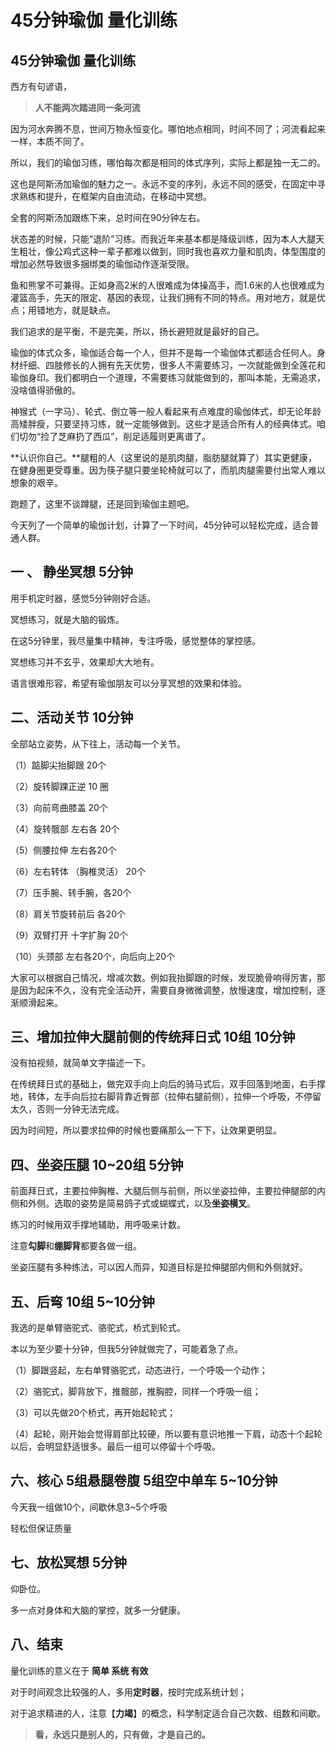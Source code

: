 # 45分钟瑜伽 量化训练


## **45分钟瑜伽 量化训练**


西方有句谚语，

> **人不能两次踏进同一条河流**

因为河水奔腾不息，世间万物永恒变化。哪怕地点相同，时间不同了；河流看起来一样，本质不同了。

所以，我们的瑜伽习练，哪怕每次都是相同的体式序列，实际上都是独一无二的。

这也是阿斯汤加瑜伽的魅力之一。永远不变的序列，永远不同的感受，在固定中寻求熟练和提升，在框架内自由流动，在移动中冥想。

全套的阿斯汤加跟练下来，总时间在90分钟左右。

状态差的时候，只能“退阶”习练。而我近年来基本都是降级训练，因为本人大腿天生粗壮，像公鸡式这种一辈子都难以做到，同时我也喜欢力量和肌肉，体型围度的增加必然导致很多捆绑类的瑜伽动作逐渐受限。

鱼和熊掌不可兼得。正如身高2米的人很难成为体操高手，而1.6米的人也很难成为灌篮高手，先天的限定、基因的表现，让我们拥有不同的特点。用对地方，就是优点；用错地方，就是缺点。

我们追求的是平衡，不是完美，所以，扬长避短就是最好的自己。

瑜伽的体式众多，瑜伽适合每一个人，但并不是每一个瑜伽体式都适合任何人。身材纤细、四肢修长的人拥有先天优势，很多人不需要练习，一次就能做到全莲花和瑜伽身印。我们都明白一个道理，不需要练习就能做到的，那叫本能，无需追求，没啥值得骄傲的。

神猴式（一字马）、轮式、倒立等一般人看起来有点难度的瑜伽体式，却无论年龄高矮胖瘦，只要坚持习练，就一定能够做到。这些才是适合所有人的经典体式。咱们切勿“捡了芝麻扔了西瓜”，削足适履则更离谱了。

**认识你自己。**腿粗的人（这里说的是肌肉腿，脂肪腿就算了）其实更健康，在健身圈更受尊重。因为筷子腿只要坐轮椅就可以了，而肌肉腿需要付出常人难以想象的艰辛。

跑题了，这里不谈蹲腿，还是回到瑜伽主题吧。

今天列了一个简单的瑜伽计划，计算了一下时间，45分钟可以轻松完成，适合普通人群。



## **一 、** **静坐冥想** 5分钟 



用手机定时器，感觉5分钟刚好合适。

冥想练习，就是大脑的锻炼。

在这5分钟里，我尽量集中精神，专注呼吸，感觉整体的掌控感。

冥想练习并不玄乎，效果却大大地有。

语言很难形容，希望有瑜伽朋友可以分享冥想的效果和体验。



## **二、活动关节** 10分钟



全部站立姿势，从下往上，活动每一个关节。

（1）踮脚尖抬脚跟 20个

（2）旋转脚踝正逆 10 圈

（3）向前弯曲膝盖 20个

（4）旋转髋部 左右各 20个

（5）侧腰拉伸 左右各20个 

（6）左右转体 （胸椎灵活） 20个

（7）压手腕、转手腕，各20个

（8）肩关节旋转前后 各20个

（9）双臂打开 十字扩胸 20个 

（10）头颈部 左右各20个，向后向上20个

大家可以根据自己情况，增减次数。例如我抬脚跟的时候，发现脆骨响得厉害，那是因为起床不久，没有完全活动开，需要自身微微调整，放慢速度，增加控制，逐渐顺滑起来。



## 三、增加拉伸大腿前侧的传统**拜日式**  10组 10分钟



没有拍视频，就简单文字描述一下。

在传统拜日式的基础上，做完双手向上向后的骑马式后，双手回落到地面，右手撑地，转体，左手向后拉右脚背靠近臀部（拉伸右腿前侧），拉伸一个呼吸，不停留太久，否则一分钟无法完成。

因为时间短，所以要求拉伸的时候也要痛那么一下下，让效果更明显。



## 四、**坐姿压腿** 10~20组 5分钟

前面拜日式，主要拉伸胸椎、大腿后侧与前侧，所以坐姿拉伸，主要拉伸腿部的内侧和外侧。选取的姿势是简易鸽子式或蝴蝶式，以及**坐姿横叉**。

练习的时候用双手撑地辅助，用呼吸来计数。

注意**勾脚**和**绷脚背**都要各做一组。

坐姿压腿有多种练法，可以因人而异，知道目标是拉伸腿部内侧和外侧就好。



## 五、**后弯 10组 5~10分钟**

我选的是单臂骆驼式、骆驼式，桥式到轮式。

本以为至少要十分钟，但我5分钟就做完了，可能着急了点。

（1）脚跟竖起，左右单臂骆驼式，动态进行，一个呼吸一个动作；

（2）骆驼式，脚背放下，推髋部，推胸腔，同样一个呼吸一组；

（3）可以先做20个桥式，再开始起轮式；

（4）起轮，刚开始会觉得肩部比较硬，所以要有意识地推一下肩，动态十个起轮以后，会明显舒适很多。最后一组可以停留十个呼吸。



## 六、**核心 5组悬腿卷腹 5组空中单车 5~10分钟**

今天我一组做10个，间歇休息3~5个呼吸

轻松但保证质量



## 七、**放松冥想 5分钟** 

仰卧位。

多一点对身体和大脑的掌控，就多一分健康。



## 八、**结束**



量化训练的意义在于 **简单 系统 有效**



对于时间观念比较强的人，多用**定时器**，按时完成系统计划；

对于追求精进的人，注意【**力竭**】的概念，科学制定适合自己次数、组数和间歇。



> **看，永远只是别人的，只有做，才是自己的。**
